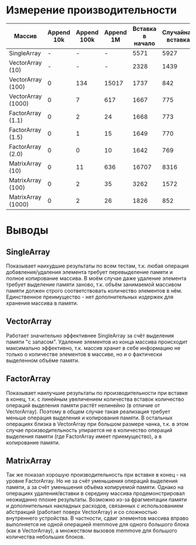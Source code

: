 # Измерение производительности
| Массив              | Append 10k  | Append 100k  | Append 1M | Вставка в начало | Случайная вставка | Удаление из начала | Удаление с конца | Произвольное удаление |
|---------------------|-------------|--------------|-----------|------------------|-------------------|--------------------|------------------|-----------------------|
| SingleArray         | -           | -            | -         | 5571             | 5927              | 5811               | 6061             | 5693                  |
| VectorArray (10)    | -           | -            | -         | 2328             | 1439              | 1664               | 0                | 770                   |
| VectorArray (100)   | 0           | 134          | 15017     | 1737             | 842               | 1677               | 0                | 768                   |
| VectorArray (1000)  | 0           | 7            | 617       | 1667             | 775               | 1666               | 0                | 766                   |
| FactorArray (1.1)   | 0           | 2            | 24        | 1668             | 773               | 1660               | 0                | 765                   |
| FactorArray (1.5)   | 0           | 1            | 15        | 1649             | 770               | 1680               | 0                | 769                   |
| FactorArray (2.0)   | 0           | 0            | 10        | 1642             | 769               | 1680               | 0                | 771                   |
| MatrixArray (10)    | 0           | 11           | 636       | 16707            | 8316              | 14238              | 4                | 7106                  |
| MatrixArray (100)   | 0           | 2            | 35        | 3262             | 1572              | 2944               | 4                | 1445                  |
| MatrixArray (1000)  | 0           | 2            | 26        | 1826             | 852               | 1804               | 3                | 842                   |

# Выводы
## SingleArray
Показывает наихудшие результаты по всем тестам, т.к. любая операция добавления/удаления элемента требует перевыделение памяти и полное копирование массива.
В моём случае даже удаление элемента требует выделение памяти заново, т.к. объём занимаемой массивом памяти должен строго соответствовать количество элементов в нём. 
Единственное преимущество - нет дополнительных издержек для хранения массива в памяти.
## VectorArray
Работает значительно эффективнее SingleArray за счёт выделения памяти "с запасом". Удаление элементов из конца массива происходит максимально эффективно, т.к. массив хранит в себе информацию не только о количестве элементов в массиве, но и о фактически выделенном объёме памяти.
## FactorArray
Показывает наилучшие результаты по производительности при вставке в конец, т.к. с линейным увеличением количества вставок количество операций выделения памяти растёт нелинейно (в отличие от VectorArray). Поэтому в общем случае такая реализация требует меньше операция выделения и копирования памяти.
В остальных операциях близка в VectorArray при большом размере чанка, т.к. в этом случае производительность упирается не в количество операций выделения памяти (где FactorArray имеет приемущество), а в копирование памяти.
## MatrixArray
Так же показал хорошую производительность при вставке в конец - на уровне FactorArray. Но не за счёт уменьшения операций выделения памяти, а за счёт уменьшения объёма копируемой памяти.
Однако на операциях удаления/вставки в середину массива продемонстрировал неожиданно плохие результаты. Возможно из-за фрагментации памяти и дополнительных накладных расходов, связанных с использованием абстракций (работает поверх VectorArray) и со сложностью внутреннего устройства. В частности, сдвиг элементов массива вправо выполняется не одной операцией memmove для одного большого блока (как в VectorArray), а множеством вызовов memmove для большого количества небольших блоков.
